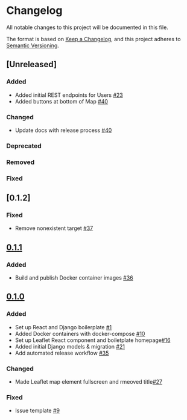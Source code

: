# Changelog

All notable changes to this project will be documented in this file.

The format is based on [Keep a Changelog](https://keepachangelog.com/en/1.0.0/),
and this project adheres to [Semantic Versioning](https://semver.org/spec/v2.0.0.html).

## [Unreleased]

### Added

- Added initial REST endpoints for Users [#23](https://github.com/CodeForPhilly/third-places/pull/23)
- Added buttons at bottom of Map [#40](https://github.com/CodeForPhilly/third-places/pull/40)

### Changed

- Update docs with release process [#40](https://github.com/CodeForPhilly/third-places/pull/40)

### Deprecated

### Removed

### Fixed 

## [0.1.2]

### Fixed

- Remove nonexistent target [#37](https://github.com/CodeForPhilly/third-places/pull/37)

## [0.1.1]

### Added

- Build and publish Docker container images [#36](https://github.com/CodeForPhilly/third-places/pull/36)

## [0.1.0]

### Added

- Set up React and Django boilerplate [#1](https://github.com/CodeForPhilly/third-places/pull/1)
- Added Docker containers with docker-compose [#10](https://github.com/CodeForPhilly/third-places/pull/10)
- Set up Leaflet React component and boiletplate homepage[#16](https://github.com/CodeForPhilly/third-places/issues/16)
- Added initial Django models & migration [#21](https://github.com/CodeForPhilly/third-places/pull/21)
- Add automated release workflow [#35](https://github.com/CodeForPhilly/third-places/pull/35)

### Changed

- Made Leaflet map element fullscreen and rmeoved title[#27](https://github.com/CodeForPhilly/third-places/issues/27)

### Fixed 

- Issue template [#9](https://github.com/CodeForPhilly/third-places/pull/9)

[0.1.3]: https://github.com/CodeForPhilly/third-places/compare/v0.1.1...v0.1.2
[0.1.1]: https://github.com/CodeForPhilly/third-places/compare/v0.1.0...v0.1.1
[0.1.0]: https://github.com/CodeForPhilly/third-places/releases/tag/v0.1.0
